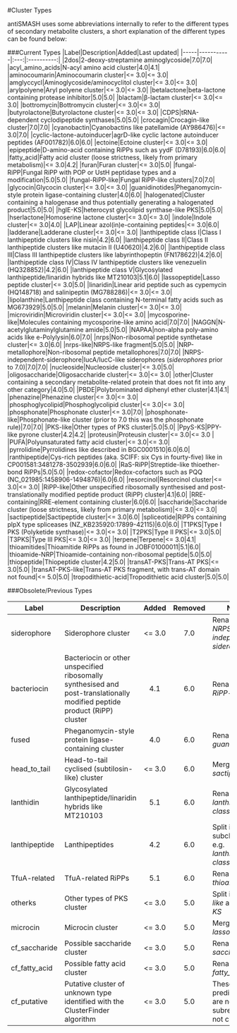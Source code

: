 #Cluster Types

antiSMASH uses some abbreviations internally to refer to the different
types of secondary metabolite clusters, a short explanation of the different
types can be found below:

###Current Types
|Label|Description|Added|Last updated|
|-----|-----------|:---:|:----------:|
|<span id="2dos">2dos</span>|2-deoxy-streptamine aminoglycoside|7.0|7.0|
|<span id="acyl_amino_acids">acyl_amino_acids</span>|N-acyl amino acid cluster|4.0|4.1|
|<span id="aminocoumarin">aminocoumarin</span>|Aminocoumarin cluster|&lt;= 3.0|&lt;= 3.0|
|<span id="amglyccycl">amglyccycl</span>|Aminoglycoside/aminocyclitol cluster|&lt;= 3.0|&lt;= 3.0|
|<span id="arylpolyene">arylpolyene</span>|Aryl polyene cluster|&lt;= 3.0|&lt;= 3.0|
|<span id="betalactone">betalactone</span>|beta-lactone containing protease inhibitor|5.0|5.0|
|<span id="blactam">blactam</span>|&beta;-lactam cluster|&lt;= 3.0|&lt;= 3.0|
|<span id="bottromycin">bottromycin</span>|Bottromycin cluster|&lt;= 3.0|&lt;= 3.0|
|<span id="butyrolactone">butyrolactone</span>|Butyrolactone cluster|&lt;= 3.0|&lt;= 3.0|
|<span id="cdps">CDPS</span>|tRNA-dependent cyclodipeptide synthases|5.0|5.0|
|<span id="crocagin">crocagin</span>|Crocagin-like cluster|7.0|7.0|
|<span id="cyanobactin">cyanobactin</span>|Cyanobactins like patellamide (AY986476)|&lt;= 3.0|7.0|
|<span id="cyclic-lactone-autoinducer">cyclic-lactone-autoinducer</span>|agrD-like cyclic lactone autoinducer peptides (AF001782)|6.0|6.0|
|<span id="ectoine">ectoine</span>|Ectoine cluster|&lt;= 3.0|&lt;= 3.0|
|<span id="epipeptide">epipeptide</span>|D-amino-acid containing RiPPs such as yydF (D78193)|6.0|6.0|
|<span id="fatty_acid">fatty_acid</span>|Fatty acid cluster (loose strictness, likely from primary metabolism)|&lt;= 3.0|4.2|
|<span id="furan">furan</span>|Furan cluster|&lt;= 3.0|5.0|
|<span id="fungal-ripp">fungal-RiPP</span>|Fungal RiPP with POP or UstH peptidase types and a modification|5.0|5.0|
|<span id="fungal-ripp-like">fungal-RiPP-like</span>|Fungal RiPP-like clusters|7.0|7.0|
|<span id="glycocin">glycocin</span>|Glycocin cluster|&lt;= 3.0|&lt;= 3.0|
|<span id="guanidinotides">guanidinotides</span>|Pheganomycin-style protein ligase-containing cluster|4.0|6.0|
|<span id="halogenated">halogenated</span>|Cluster containing a halogenase and thus potentially generating a halogenated product|5.0|5.0|
|<span id="hgle-ks"><span id="hgleks">hglE-KS</span></span>|heterocyst glycolipid synthase-like PKS|5.0|5.0|
|<span id="hserlactone">hserlactone</span>|Homoserine lactone cluster|&lt;= 3.0|&lt;= 3.0|
|<span id="indole">indole</span>|Indole cluster|&lt;= 3.0|4.0|
|<span id="lap">LAP</span>|Linear azol(in)e-containing peptides|&lt;= 3.0|6.0|
|<span id="ladderane">ladderane</span>|Ladderane cluster|&lt;= 3.0|&lt;= 3.0|
|<span id="lanthipeptide-class-i">lanthipeptide class I</span>|Class I lanthipeptide clusters like nisin|4.2|6.0|
|<span id="lanthipeptide-class-ii">lanthipeptide class II</span>|Class II lanthipeptide clusters like mutacin II (U40620)|4.2|6.0|
|<span id="lanthipeptide-class-iii">lanthipeptide class III</span>|Class III lanthipeptide clusters like labyrinthopeptin (FN178622)|4.2|6.0|
|<span id="lanthipeptide-class-iv">lanthipeptide class IV</span>|Class IV lanthipeptide clusters like venezuelin (HQ328852)|4.2|6.0|
|<span id="lanthipeptide-class-v">lanthipeptide class V</span>|Glycosylated lanthipeptide/linaridin hybrids like MT210103|5.1|6.0|
|<span id="lassopeptide">lassopeptide</span>|Lasso peptide cluster|&lt;= 3.0|5.0|
|<span id="linaridin">linaridin</span>|Linear arid peptide such as cypemycin (HQ148718) and salinipeptin (MG788286)|&lt;= 3.0|&lt;= 3.0|
|<span id="lipolanthine">lipolanthine</span>|Lanthipeptide class containing N-terminal fatty acids such as MG673929|5.0|5.0|
|<span id="melanin">melanin</span>|Melanin cluster|&lt;= 3.0|&lt;= 3.0|
|<span id="microviridin">microviridin</span>|Microviridin cluster|&lt;= 3.0|&lt;= 3.0|
|<span id="mycosporine-like">mycosporine-like</span>|Molecules containing mycosporine-like amino acid|7.0|7.0|
|<span id="naggn">NAGGN</span>|N-acetylglutaminylglutamine amide|5.0|5.0|
|<span id="napaa">NAPAA</span>|non-alpha poly-amino acids like e-Polylysin|6.0|7.0|
|<span id="nrps">nrps</span>|Non-ribosomal peptide synthetase cluster|&lt;= 3.0|6.0|
|<span id="nrps-like"><span id="nrpsfragment">nrps-like</span></span>|NRPS-like fragment|5.0|5.0|
|<span id="nrp-metallophore">NRP-metallophore</span>|Non-ribosomal peptide metallophores|7.0|7.0|
|<span id="nrp-independent-siderophore">NRPS-independent-siderophore</span>|IucA/IucC-like siderophores (*siderophores* prior to 7.0)|7.0|7.0|
|<span id="nucleoside">nucleoside</span>|Nucleoside cluster|&lt;= 3.0|5.0|
|<span id="oligosaccharide">oligosaccharide</span>|Oligosaccharide cluster|&lt;= 3.0|&lt;= 3.0|
|<span id="other">other</span>|Cluster containing a secondary metabolite-related protein that does not fit into any other category|4.0|5.0|
|<span id="pbde">PBDE</span>|Polybrominated diphenyl ether cluster|4.1|4.1|
|<span id="phenazine">phenazine</span>|Phenazine cluster|&lt;= 3.0|&lt;= 3.0|
|<span id="phosphoglycolipid">phosphoglycolipid</span>|Phosphoglycolipid cluster|&lt;= 3.0|&lt;= 3.0|
|<span id="phosphonate">phosphonate</span>|Phosphonate cluster|&lt;= 3.0|7.0|
|<span id="phosphonate-like">phosphonate-like</span>|Phosphonate-like cluster (prior to 7.0 this was the phosphonate rule)|7.0|7.0|
|<span id="pks-like">PKS-like</span>|Other types of PKS cluster|5.0|5.0|
|<span id="ppys-ks"><span id="ppysks">PpyS-KS</span></span>|PPY-like pyrone cluster|4.2|4.2|
|<span id="proteusin">proteusin</span>|Proteusin cluster|&lt;= 3.0|&lt;= 3.0 |
|<span id="pufa">PUFA</span>|Polyunsaturated fatty acid cluster|&lt;= 3.0|&lt;= 3.0|
|<span id="pyrrolidine">pyrrolidine</span>|Pyrrolidines like described in BGC0001510|6.0|6.0|
|<span id="ranthipeptide">ranthipeptide</span>|Cys-rich peptides (aka. SCIFF: six Cys in fourty-five) like in CP001581:3481278-3502939|6.0|6.0|
|<span id="ras-ripp">RaS-RiPP</span>|Streptide-like thioether-bond RiPPs|5.0|5.0|
|<span id="redox-cofactor">redox-cofactor</span>|Redox-cofactors such as PQQ (NC_021985:1458906-1494876)|6.0|6.0|
|<span id="resorcinol">resorcinol</span>|Resorcinol cluster|&lt;= 3.0|&lt;= 3.0|
|<span id="ripp-like">RiPP-like</span>|Other unspecified ribosomally synthesised and post-translationally modified peptide product (RiPP) cluster|4.1|6.0|
|<span id="rre-containing">RRE-containing</span>|RRE-element containing cluster|6.0|6.0|
|<span id="saccharide">saccharide</span>|Saccharide cluster (loose strictness, likely from primary metabolism)|&lt;= 3.0|&lt;= 3.0|
|<span id="sactipeptide">sactipeptide</span>|Sactipeptide cluster|&lt;= 3.0|6.0|
|<span id="spliceotide">spliceotide</span>|RiPPs containing plpX type spliceases (NZ_KB235920:17899-42115)|6.0|6.0|
|<span id="t1pks">T1PKS</span>|Type I PKS (Polyketide synthase)|&lt;= 3.0|&lt;= 3.0|
|<span id="t2pks">T2PKS</span>|Type II PKS|&lt;= 3.0|5.0|
|<span id="t3pks">T3PKS</span>|Type III PKS|&lt;= 3.0|&lt;= 3.0|
|<span id="terpene">terpene</span>|Terpene|&lt;= 3.0|4.1|
|<span id="thioamitides">thioamitides</span>|Thioamitide RiPPs as found in JOBF01000011|5.1|6.0|
|<span id="thioamide-nrp">thioamide-NRP</span>|Thioamide-containing non-ribosomal peptide|5.0|5.0|
|<span id="thiopeptide">thiopeptide</span>|Thiopeptide cluster|4.2|5.0|
|<span id="transatpks"><span id="transat-pks">transAT-PKS</span></span>|Trans-AT PKS|&lt;= 3.0|5.0|
|<span id="transatpks-like"><span id="transat-pks-like">transAT-PKS-like</span></span>|Trans-AT PKS fragment, with trans-AT domain not found|&lt;= 5.0|5.0|
|<span id="tropodithietic-acid">tropodithietic-acid</span>|Tropodithietic acid cluster|5.0|5.0|



###Obsolete/Previous Types

|Label|Description|Added|Removed|Notes|
|-----|-----------|:---:|:-----:|-----|
|<span id="siderophore">siderophore</span>|Siderophore cluster|&lt;= 3.0|7.0|Renamed to *NRPS-independent-siderophore*|
|<span id="bacteriocin">bacteriocin</span>|Bacteriocin or other unspecified ribosomally synthesised and post-translationally modified peptide product (RiPP) cluster|4.1|6.0|Renamed to *RiPP-like*|
|<span id="fused">fused</span>|Pheganomycin-style protein ligase-containing cluster|4.0|6.0|Renamed to *guanidinotides*|
|<span id="head_to_tail">head_to_tail</span>|Head-to-tail cyclised (subtilosin-like) cluster|&lt;= 3.0|6.0|Merged into *sactipeptides*|
|<span id="lanthidin">lanthidin</span>|Glycosylated lanthipeptide/linaridin hybrids like MT210103|5.1|6.0|Renamed to *lanthipeptide class V*|
|<span id="lantipeptide"><span id="lanthipeptide">lanthipeptide</span></span>|Lanthipeptides|4.2|6.0|Split into subclasses, e.g. *lanthipeptide class I*|
|<span id="tfua-related">TfuA-related</span>|TfuA-related RiPPs|5.1|6.0|Renamed to *thioamitides*|
|<span id="otherks">otherks</span>|Other types of PKS cluster|&lt;= 3.0|5.0|Split into *PKS-like* and *hglE-KS*|
|<span id="microcin">microcin</span>|Microcin cluster|&lt;= 3.0|5.0|Merged into *lasso peptide*|
|<span id="cf_saccharide">cf_saccharide</span>|Possible saccharide cluster|&lt;= 3.0|5.0|Renamed to *saccharide*|
|<span id="cf_fatty_acid">cf_fatty_acid</span>|Possible fatty acid cluster|&lt;= 3.0|5.0|Renamed to *fatty_acid*|
|<span id="cf_putative">cf_putative</span>|Putative cluster of unknown type identified with the ClusterFinder algorithm|&lt;= 3.0|5.0|These predictions are now subregions, not clusters|

